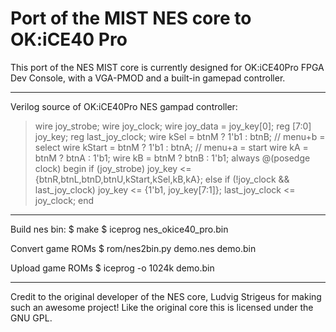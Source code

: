# Port of the MIST NES core to OK:iCE40 Pro

This port of the NES MIST core is currently designed for OK:iCE40Pro 
FPGA Dev Console, with a VGA-PMOD and a built-in gamepad controller.

---

Verilog source of OK:iCE40Pro NES gampad controller: 

>
>  wire joy_strobe;
>  wire joy_clock;
>  wire joy_data = joy_key[0];
>  reg  [7:0] joy_key;
>  reg  last_joy_clock;
>  wire kSel = btnM ? 1'b1 : btnB;   // menu+b = select
>  wire kStart = btnM ? 1'b1 : btnA; // menu+a = start
>  wire kA = btnM ? btnA : 1'b1;
>  wire kB = btnM ? btnB : 1'b1;
>  always @(posedge clock) begin
>        if (joy_strobe) joy_key <= {btnR,btnL,btnD,btnU,kStart,kSel,kB,kA};
>        else if (!joy_clock && last_joy_clock) joy_key <= {1'b1, joy_key[7:1]};
>        last_joy_clock <= joy_clock;
>  end
>

-----

Build nes bin:
$ make
$ iceprog nes_okice40_pro.bin

Convert game ROMs
$ rom/nes2bin.py demo.nes demo.bin

Upload game ROMs
$ iceprog -o 1024k demo.bin

-----
Credit to the original developer of the NES core, Ludvig Strigeus for 
making such an awesome project! Like the original core this is licensed 
under the GNU GPL.
